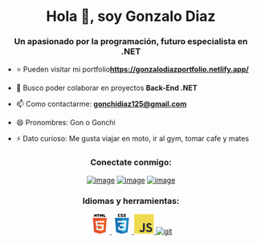 <!---
gonchidiaz125/gonchidiaz125 is a ✨ special ✨ repository because its `README.md` (this file) appears on your GitHub profile.
You can click the Preview link to take a look at your changes.
--->
<h1 align="center">Hola 👋, soy Gonzalo Diaz
<h3 align="center">Un apasionado por la programación, futuro especialista en .NET </h3>

- :star: Pueden visitar mi portfolio**https://gonzalodiazportfolio.netlify.app/**

- :raised_hands: Busco poder colaborar en proyectos  **Back-End .NET**

- 📫 Como contactarme: **gonchidiaz125@gmail.com**

- 😄 Pronombres: Gon o Gonchi
  
- ⚡ Dato curioso: Me gusta viajar en moto, ir al gym, tomar cafe y mates  

<h3 align="center">Conectate conmigo:</h3>
<div align="center">

[![image](https://img.shields.io/badge/LinkedIn-0077B5?style=for-the-badge&logo=linkedin&logoColor=white)](https://www.linkedin.com/in/gonzalo-andres-diaz/)
[![image](https://img.shields.io/badge/Instagram-E4405F?style=for-the-badge&logo=instagram&logoColor=white)](https://www.instagram.com/gonchiidiaz?igsh=dmdtand6OWViOTNx)
[![image](https://img.shields.io/badge/Gmail-D14836?style=for-the-badge&logo=gmail&logoColor=white)](mailto:produtor.gonchi.diaz125@gmail.com)
  
</div>

<h3 align="center">Idiomas y herramientas:</h3>

<p align="center"> 
  <a href="https://www.w3.org/html/" target="_blank"> 
    <img src="https://raw.githubusercontent.com/devicons/devicon/master/icons/html5/html5-original-wordmark.svg" alt="html5" width="40" height="40"/> 
  </a>
  <a href="https://www.w3schools.com/css/" target="_blank"> 
    <img src="https://raw.githubusercontent.com/devicons/devicon/master/icons/css3/css3-original-wordmark.svg" alt="css3" width="40" height="40"/> 
  </a> 
  <a href="https://developer.mozilla.org/en-US/docs/Web/JavaScript" target="_blank"> 
    <img src="https://raw.githubusercontent.com/devicons/devicon/master/icons/javascript/javascript-original.svg" alt="javascript" width="40" height="40"/> 
  </a> 
  <a href="https://git-scm.com/" target="_blank"> 
    <img src="https://www.vectorlogo.zone/logos/git-scm/git-scm-icon.svg" alt="git" width="40" height="40"/> 
  </a>
</p>
